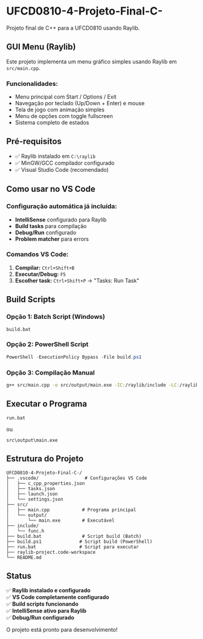 # UFCD0810-4-Projeto-Final-C-

Projeto final de C++ para a UFCD0810 usando Raylib.

## GUI Menu (Raylib)

Este projeto implementa um menu gráfico simples usando Raylib em `src/main.cpp`.

### Funcionalidades:
- Menu principal com Start / Options / Exit
- Navegação por teclado (Up/Down + Enter) e mouse
- Tela de jogo com animação simples
- Menu de opções com toggle fullscreen
- Sistema completo de estados

## Pré-requisitos

- ✅ Raylib instalado em `C:\raylib`
- ✅ MinGW/GCC compilador configurado
- ✅ Visual Studio Code (recomendado)

## Como usar no VS Code

### Configuração automática já incluída:
- **IntelliSense** configurado para Raylib
- **Build tasks** para compilação
- **Debug/Run** configurado
- **Problem matcher** para errors

### Comandos VS Code:
1. **Compilar:** `Ctrl+Shift+B` 
2. **Executar/Debug:** `F5`
3. **Escolher task:** `Ctrl+Shift+P` → "Tasks: Run Task"

## Build Scripts

### Opção 1: Batch Script (Windows)
```batch
build.bat
```

### Opção 2: PowerShell Script
```powershell
PowerShell -ExecutionPolicy Bypass -File build.ps1
```

### Opção 3: Compilação Manual
```bash
g++ src/main.cpp -o src/output/main.exe -IC:/raylib/include -LC:/raylib/lib -lraylib -lopengl32 -lgdi32 -lwinmm -Wall -Wextra -std=c++17
```

## Executar o Programa

```batch
run.bat
```
ou
```batch
src\output\main.exe
```

## Estrutura do Projeto

```
UFCD0810-4-Projeto-Final-C-/
├── .vscode/                 # Configurações VS Code
│   ├── c_cpp_properties.json
│   ├── tasks.json
│   ├── launch.json
│   └── settings.json
├── src/
│   ├── main.cpp            # Programa principal
│   └── output/
│       └── main.exe        # Executável
├── include/
│   └── func.h
├── build.bat               # Script build (Batch)
├── build.ps1              # Script build (PowerShell)
├── run.bat                # Script para executar
├── raylib-project.code-workspace
└── README.md
```

## Status

✅ **Raylib instalado e configurado**  
✅ **VS Code completamente configurado**  
✅ **Build scripts funcionando**  
✅ **IntelliSense ativo para Raylib**  
✅ **Debug/Run configurado**  

O projeto está pronto para desenvolvimento!
